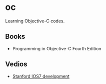 oc
==

Learning Objective-C codes.

## Books

* Programming in Objective-C Fourth Edition

## Vedios

* [Stanford IOS7 development](http://v.163.com/movie/2014/1/M/7/M9H7S9F1H_M9H7TMJM7.html)

